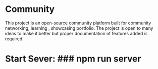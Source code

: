 # Community

This project is an open-source community platform built for community networking, learning , showcasing portfolio. The project is open to many ideas to make it better but proper documentation of features added is required.

# **Start Sever**: ### npm run server
